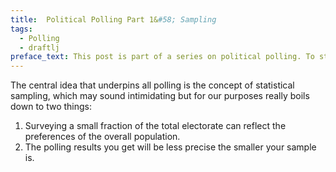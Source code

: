 ```yaml
---
title:  Political Polling Part 1&#58; Sampling
tags:
  - Polling
  - draftlj
preface_text: This post is part of a series on political polling. To start at the beginning, click <a href="../../../2020/12/24/polling-part-0.html">here</a>.
---
```


The central idea that underpins all polling is the concept of statistical sampling,
which may sound intimidating
but for our purposes really boils down to two things:

<!--more-->

1. Surveying a small fraction of the total electorate can reflect
the preferences of the overall population.
2. The polling results you get will be less precise the smaller your
sample is.

